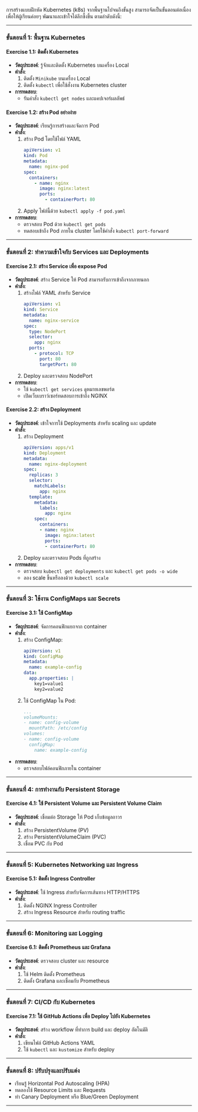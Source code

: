 การสร้างแบบฝึกหัด Kubernetes (k8s) จากพื้นฐานไปจนถึงขั้นสูง สามารถจัดเป็นขั้นตอนต่อเนื่องเพื่อให้ผู้เรียนค่อยๆ พัฒนาและเข้าใจได้ลึกซึ้งขึ้น ตามลำดับดังนี้:

---

### **ขั้นตอนที่ 1: พื้นฐาน Kubernetes**
#### **Exercise 1.1: ติดตั้ง Kubernetes**
- **วัตถุประสงค์**: รู้จักและติดตั้ง Kubernetes บนเครื่อง Local
- **คำสั่ง**:
  1. ติดตั้ง `Minikube` บนเครื่อง Local
  2. ติดตั้ง `kubectl` เพื่อใช้สั่งงาน Kubernetes cluster
- **การทดสอบ**:
   - รันคำสั่ง `kubectl get nodes` และแคปเจอร์ผลลัพธ์

#### **Exercise 1.2: สร้าง Pod อย่างง่าย**
- **วัตถุประสงค์**: เรียนรู้การสร้างและจัดการ Pod
- **คำสั่ง**:
  1. สร้าง Pod โดยใช้ไฟล์ YAML
      ```yaml
      apiVersion: v1
      kind: Pod
      metadata:
        name: nginx-pod
      spec:
        containers:
          - name: nginx
            image: nginx:latest
            ports:
              - containerPort: 80
      ```
  2. Apply ไฟล์นี้ด้วย `kubectl apply -f pod.yaml`
- **การทดสอบ**:
   - ตรวจสอบ Pod ด้วย `kubectl get pods`
   - ทดสอบเข้าถึง Pod ภายใน cluster โดยใช้คำสั่ง `kubectl port-forward`

---

### **ขั้นตอนที่ 2: ทำความเข้าใจกับ Services และ Deployments**
#### **Exercise 2.1: สร้าง Service เพื่อ expose Pod**
- **วัตถุประสงค์**: สร้าง Service ให้ Pod สามารถรับการเข้าถึงจากภายนอก
- **คำสั่ง**:
  1. สร้างไฟล์ YAML สำหรับ Service
      ```yaml
      apiVersion: v1
      kind: Service
      metadata:
        name: nginx-service
      spec:
        type: NodePort
        selector:
          app: nginx
        ports:
          - protocol: TCP
            port: 80
            targetPort: 80
      ```
  2. Deploy และตรวจสอบ NodePort
- **การทดสอบ**:
   - ใช้ `kubectl get services` ดูหมายเลขพอร์ต
   - เปิดเว็บเบราว์เซอร์ทดสอบการเข้าถึง NGINX

#### **Exercise 2.2: สร้าง Deployment**
- **วัตถุประสงค์**: เข้าใจการใช้ Deployments สำหรับ scaling และ update
- **คำสั่ง**:
  1. สร้าง Deployment
      ```yaml
      apiVersion: apps/v1
      kind: Deployment
      metadata:
        name: nginx-deployment
      spec:
        replicas: 3
        selector:
          matchLabels:
            app: nginx
        template:
          metadata:
            labels:
              app: nginx
          spec:
            containers:
            - name: nginx
              image: nginx:latest
              ports:
              - containerPort: 80
      ```
  2. Deploy และตรวจสอบ Pods ที่ถูกสร้าง
- **การทดสอบ**:
   - ตรวจสอบ `kubectl get deployments` และ `kubectl get pods -o wide`
   - ลอง scale ขึ้นหรือลงด้วย `kubectl scale`

---

### **ขั้นตอนที่ 3: ใช้งาน ConfigMaps และ Secrets**
#### **Exercise 3.1: ใช้ ConfigMap**
- **วัตถุประสงค์**: จัดการคอนฟิกแยกจาก container
- **คำสั่ง**:
  1. สร้าง ConfigMap:
      ```yaml
      apiVersion: v1
      kind: ConfigMap
      metadata:
        name: example-config
      data:
        app.properties: |
          key1=value1
          key2=value2
      ```
  2. ใช้ ConfigMap ใน Pod:
      ```yaml
      ...
      volumeMounts:
      - name: config-volume
        mountPath: /etc/config
      volumes:
      - name: config-volume
        configMap:
          name: example-config
      ```
- **การทดสอบ**:
   - ตรวจสอบไฟล์คอนฟิกภายใน container

---

### **ขั้นตอนที่ 4: การทำงานกับ Persistent Storage**
#### **Exercise 4.1: ใช้ Persistent Volume และ Persistent Volume Claim**
- **วัตถุประสงค์**: เชื่อมต่อ Storage ให้ Pod เก็บข้อมูลถาวร
- **คำสั่ง**:
  1. สร้าง PersistentVolume (PV)
  2. สร้าง PersistentVolumeClaim (PVC)
  3. เชื่อม PVC กับ Pod

---

### **ขั้นตอนที่ 5: Kubernetes Networking และ Ingress**
#### **Exercise 5.1: ติดตั้ง Ingress Controller**
- **วัตถุประสงค์**: ใช้ Ingress สำหรับจัดการเส้นทาง HTTP/HTTPS
- **คำสั่ง**:
  1. ติดตั้ง NGINX Ingress Controller
  2. สร้าง Ingress Resource สำหรับ routing traffic

---

### **ขั้นตอนที่ 6: Monitoring และ Logging**
#### **Exercise 6.1: ติดตั้ง Prometheus และ Grafana**
- **วัตถุประสงค์**: ตรวจสอบ cluster และ resource
- **คำสั่ง**:
  1. ใช้ Helm ติดตั้ง Prometheus
  2. ติดตั้ง Grafana และเชื่อมกับ Prometheus

---

### **ขั้นตอนที่ 7: CI/CD กับ Kubernetes**
#### **Exercise 7.1: ใช้ GitHub Actions เพื่อ Deploy ไปยัง Kubernetes**
- **วัตถุประสงค์**: สร้าง workflow ที่ทำการ build และ deploy อัตโนมัติ
- **คำสั่ง**:
  1. เขียนไฟล์ GitHub Actions YAML
  2. ใช้ `kubectl` และ `kustomize` สำหรับ deploy

---

### **ขั้นตอนที่ 8: ปรับปรุงและปรับแต่ง**
- เรียนรู้ Horizontal Pod Autoscaling (HPA)
- ทดลองใช้ Resource Limits และ Requests
- ทำ Canary Deployment หรือ Blue/Green Deployment

---

